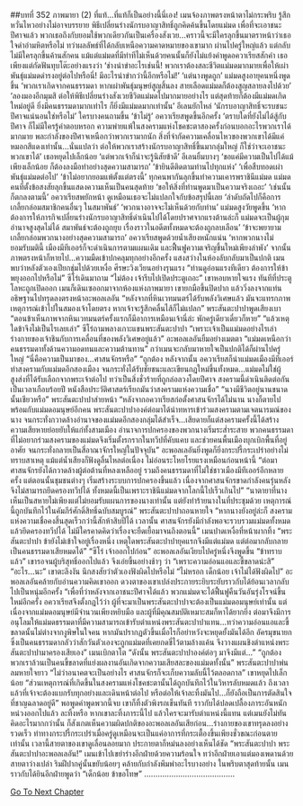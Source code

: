 ##บทที่ 352 ภาพมายา (2)
ที่แท้...ที่แท้ก็เป็นอย่างนี้นี่เอง!
เมนจ้องภาพตรงหน้าตาไม่กระพริบ รู้สึกหวั่นไหวอย่างไม่อาจบรรยาย
พิธีเปลี่ยนร่างนักรบอาญาสิทธิ์ถูกคิดค้นขึ้นโดยแม่มด เพื่อที่จะเอาชนะปีศาจแล้ว พวกเธอถึงกับยอมใช้พวกเดียวกันเป็นเครื่องสังเวย...คราวนี้จะมีใครลุกขึ้นมาตราหน้าว่าเธอใจดำอำมหิตหรือไม่
ทว่าผลลัพธ์ที่ได้กลับเหนือความคาดหมายของเขามาก ผ่านไปครู่ใหญ่แล้ว แต่กลับไม่มีใครลุกขึ้นค้านสักคน แม้แต่แม่มดที่มีท่าทีไม่เห็นด้วยคนนั้นก็ยังไม่แย้งคำพูดอควาเรียสสักคำ เธอเพียงแต่กัดฟันทุบโต๊ะอย่างแรงว่า ‘ช่างน่าขำอะไรเช่นนี้! พวกเราต้องสละชีวิตแม่มดมากมายเพื่อให้เผ่าพันธุ์แม่มดดำรงอยู่ต่อไปหรือนี่! มีอะไรน่าขำกว่านี้อีกหรือไม่!’
‘แต่นางพูดถูก’ แม่มดสูงอายุคนหนึ่งพูดขึ้น ‘พวกเราเกิดจากคนธรรมดา หากเผ่าพันธุ์มนุษย์สูญสิ้นลง สายเลือดแม่มดก็ต้องสูญสลายลงไปด้วย’
‘ลองมองอีกมุมสิ ต่อให้พิธีเปลี่ยนร่างสังเวยชีวิตแม่มดไปมากมายอย่างไร แต่สุดท้ายก็ต้องมีแม่มดเกิดใหม่อยู่ดี ยิ่งมีคนธรรมดามากเท่าไร ก็ยิ่งมีแม่มดมากเท่านั้น’ อีเลนยักไหล่
‘นักรบอาญาสิทธิ์จะรบชนะปีศาจแน่นอนใช่หรือไม่’ ใครบางคนถามขึ้น
‘ข้าไม่รู้’ อควาเรียสพูดขึ้นอีกครั้ง ‘ตราบใดที่ยังไม่ได้สู้กับปีศาจ ก็ไม่มีใครรู้คำตอบหรอก ความพ่ายแพ้ในสงครามแห่งโชคชะตาสองครั้งก่อนบอกอะไรพวกเราได้มากมาย พละกำลังของปีศาจเหนือกว่าพวกเรามากนัก สิ่งที่จำกัดความเคลื่อนไหวของพวกเขาได้มีแค่หมอกสีแดงเท่านั้น...นั่นแปลว่า ต่อให้พวกเราสร้างนักรบอาญาสิทธิ์ขึ้นมากลุ่มใหญ่ ก็ใช่ว่าจะเอาชนะพวกเขาได้’ เธอหยุดไปเล็กน้อย ‘แต่พวกเจ้าก็น่าจะรู้นิสัยข้าดี’
อีเลนยิ้มบางๆ ‘ขอแค่มีความเป็นไปได้แม้เพียงเล็กน้อย ก็ต้องลงมือทำอย่างสุดความสามารถ’
‘ข้ายินดีติดตามท่านไปทุกแห่ง’
‘เพื่อสืบทอดเผ่าพันธุ์แม่มดต่อไป’
‘ข้าไม่อยากยอมแพ้ตั้งแต่ตรงนี้’
ทุกคนพากันลุกขึ้นทำความเคารพราชินีแม่มด
แม่มดคนที่ตั้งข้อสงสัยลุกขึ้นแสดงความเห็นเป็นคนสุดท้าย ‘ขอให้สิ่งที่ท่านพูดมาเป็นความจริงเถอะ’
‘เช่นนั้นก็ตกลงตามนี้’ อควาเรียสพยักหน้า ดูเหมือนเธอจะไม่แปลกใจกับข้อสรุปนี้เลย ‘ลำดับถัดไปก็คือการเกลี้ยกล่อมสมาชิกคนอื่นๆ ในสมาพันธ์’
‘พวกนางอาจจะไม่เห็นด้วยกับท่าน’ แม่มดสูงวัยพูดขึ้น ‘หากต้องการให้ภารกิจเปลี่ยนร่างนักรบอาญาสิทธิ์ดำเนินไปได้โดยปราศจากแรงต้านล่ะก็ แม่มดจะเป็นผู้กุมอำนาจสูงสุดไม่ได้ สมาพันธ์จะต้องถูกยุบ เรื่องราวในอดีตทั้งหมดจะต้องถูกลบเลือน’
‘ข้าจะพยายามเกลี้ยกล่อมพวกนางอย่างสุดความสามารถ’ อควาเรียสพูดด้วยน้ำเสียงหนักแน่น ‘หากพวกนางไม่ยอมรับมตินี้ เมืองมีทีเออร์ก็จะดำเนินการตามแผนเดิม และฟื้นฟูความเจริญขึ้นใหม่เพียงลำพัง’
จากนั้นภาพตรงหน้าก็หายไป...ความมืดเข้าปกคลุมทุกอย่างอีกครั้ง แสงสว่างในห้องลับกลับมาเป็นปกติ เมนพบว่าหลังตัวเองเปียกชุ่มไปด้วยเหงื่อ ศีรษะวิงเวียนอย่างรุนแรง
“ท่านดูอ่อนแรงทีเดียว ต้องการให้ข้าพยุงออกไปหรือไม่” ซีโร่เดินมาถาม
“ไม่ต้อง เจ้ารีบไปเปิดประตูเถอะ” เขาหอบหายใจแรง
ทันทีที่ประตูโลหะถูกเปิดออก เมนก็เดินเซออกมาจากห้องแห่งภาพมายา เขายกมือขึ้นปิดปาก แล้ววิ่งลงจากแท่นอธิษฐานไปทรุดลงตรงหน้าอะพอลเลอัน
“หลังจากที่หินเวทมนตร์ได้รับพลังวิเศษแล้ว มันจะแทรกภาพเหตุการณ์เข้าไปในสมองเจ้าโดยตรง หากเจ้าจะรู้สึกคลื่นไส้ก็ไม่แปลก” พระสันตะปาปาพูดเสียงเบา “ตอนข้าเห็นภาพจากหินเวทมนตร์ครั้งแรกก็มีอาการเหมือนเจ้านี่ล่ะ พักครู่เดียวเดี๋ยวก็หาย”
“แล้วเหตุใดข้าจึงไม่เป็นไรเลยเล่า” ซีโร่ถามพลางเกาะแขนพระสันตะปาปา
“เพราะเจ้าเป็นแม่มดอย่างไรเล่า ร่างกายของเจ้าชินกับการเคลื่อนที่ของพลังวิเศษอยู่แล้ว” อะพอลเลอันยิ้มอย่างเมตตา “แม่มดเหนือกว่าคนธรรมดาทั้งด้านความอดทนและความต้านทาน”
กว่าเมนจะกลับมาหายใจเป็นปกติได้ก็ผ่านไปครู่ใหญ่ “นี่คือความเป็นมาของ...ศาสนจักรหรือ”
“ถูกต้อง หลังจากนั้น อควาเรียสก็นำแม่มดเมืองมีทีเออร์ทำสงครามกับแม่มดอีกสองเมือง จนกระทั่งได้รับชัยชนะและเขียนกฎใหม่ขึ้นทั้งหมด...แม่มดไม่ใช่ผู้สูงส่งที่ได้รับเลือกจากพระเจ้าต่อไป ทว่าเป็นสิ่งชั่วร้ายที่ถูกล่อลวงโดยปีศาจ สงครามนี้ดำเนินติดต่อกันเป็นเวลาเกือบร้อยปี หนังสือประวัติศาสตร์เรียกมันว่าสงครามแห่งความเชื่อ”
“นางมีชีวิตอยู่นานขนาดนั้นเชียวหรือ”
พระสันตะปาปาส่ายหน้า “หลังจากอควาเรียสก่อตั้งศาสนจักรได้ไม่นาน นางก็ตายไปพร้อมกับแม่มดอมนุษย์อีกคน พระสันตะปาปาองค์ต่อมาได้นำทหารเข้าร่วมสงครามตามเจตนารมณ์ของนาง จนกระทั่งกวาดล้างอำนาจของแม่มดอีกสองกลุ่มได้สำเร็จ...เสียดายก็แต่สงครามครั้งนี้ได้สร้างความเสียหายย่อยยับให้แก่ทั้งสามเมือง อำนาจการปกครองของพวกนางเริ่มระส่ำระสาย พวกคนธรรมดาที่ไม่อยากร่วมสงครามของแม่มดจึงเริ่มตั้งรกรากในทวีปที่คับแคบ และช่วยคนพื้นเมืองบุกเบิกพื้นที่อยู่อาศัย จนกระทั่งกลายเป็นสี่อาณาจักรใหญ่ในปัจจุบัน”
อะพอลเลอันยิ่งพูดก็ยิ่งกระปรี้กระเปร่าอย่างไม่ทราบสาเหตุ แม้แต่น้ำเสียงก็ฟังดูลื่นไหลต่อเนื่อง ไม่อ่อนระโหยโรยแรงเหมือนก่อนหน้านี้
“ต่อมาศาสนจักรยังได้กวาดล้างผู้ต่อต้านที่หลงเหลืออยู่ รวมถึงคนธรรมดาที่ไม่ใช่ชาวเมืองมีทีเออร์อีกหลายครั้ง แต่ตอนนั้นชุมชนต่างๆ เริ่มสร้างระบบการปกครองขึ้นแล้ว เนื่องจากศาสนจักรขาดกำลังคนรุ่นหลัง จึงไม่สามารถยึดครองทวีปได้ ทั้งหมดนี้เป็นเพราะราชินีแม่มดจากโลกนี้ไปเร็วเกินไป”
“นาตายาที่นางเห็นเป็นสหายไม่เพียงแต่ไม่ยอมรับแผนการของนางเท่านั้น แต่ยังทำร้ายนางในที่ประชุมด้วย เหตุการณ์นี้ถูกบันทึกไว้ในคัมภีร์ศักดิ์สิทธิ์ฉบับสมบูรณ์” พระสันตะปาปาถอนหายใจ “หากนางยังอยู่ล่ะก็ สงครามแห่งความเชื่อคงสิ้นสุดเร็วกว่านี้สักห้าสิบปีได้ เวลานั้น ศาสนจักรยังมีกำลังพอจะรวบรวมแม่มดทั้งหมดแล้วยึดครองทวีปได้ ไม่มีใครคาดคิดว่าเรื่องจะยืดเยื้อมาจนถึงตอนนี้”
เมนปาดเหงื่อที่หน้าผากทิ้ง “พระสันตะปาปา ข้ายังไม่เข้าใจอยู่เรื่องหนึ่ง เหตุใดพระสันตะปาปายุคแรกจึงมีแต่แม่มด แต่ต่อมากลับกลายเป็นคนธรรมดาเสียหมดได้”
“ซีโร่ เจ้าออกไปก่อน” อะพอลเลอันเงียบไปครู่หนึ่งจึงพูดขึ้น
“ข้าทราบแล้ว”
เขารอจนผู้บริสุทธิ์ออกไปแล้ว จึงเอ่ยขึ้นอย่างช้าๆ ว่า “เพราะความอ่อนแอและขี้ขลาดน่ะสิ”
“อะไร...นะ” เขาตะลึงงัน นึกสงสัยว่าตัวเองฟังผิดไปหรือไม่
“ไม่หรอก เด็กน้อย เจ้าไม่ได้ฟังผิดไป” อะพอลเลอันคล้ายกับอ่านความคิดเขาออก ดวงตาของเขาเปล่งประกายระยิบระยับราวกับได้ย้อนเวลากลับไปเป็นหนุ่มอีกครั้ง “เพื่อที่ว่าหลังจากเอาชนะปีศาจได้แล้ว พวกแม่มดจะได้ฟื้นฟูคืนวันอันรุ่งโรจน์ขึ้นใหม่อีกครั้ง อควาเรียสจึงตั้งกฎไว้ว่า ผู้ที่จะมาเป็นพระสันตะปาปาจะต้องเป็นแม่มดอมนุษย์เท่านั้น แต่เนื่องจากแม่มดอมนุษย์มีจำนวนเพียงหยิบมือ และผู้ที่มีคุณสมบัติเหมาะสมก็หาได้ยากยิ่ง ต่อมาจึงมีการอนุโลมให้แม่มดธรรมดาที่มีความสามารถเข้ารับตำแหน่งพระสันตะปาปาแทน...ทว่าความอ่อนแอและขี้ขลาดนั้นไม่ต่างจากงูพิษในใจคน หากมันปรากฏตัวขึ้นเมื่อไรก็อย่าหวังจะหยุดยั้งมันได้อีก อัครมุขนายกซึ่งเป็นคนธรรมดากลัวว่าสักวันตัวเองจะถูกแม่มดที่เคยกดขี่ไว้ตามล้างแค้น จึงวางแผนชิงตำแหน่งพระสันตะปาปามาครองเสียเอง”
เมนเบิกตาโต “ดังนั้น พระสันตะปาปาองค์ต่อๆ มาจึงมีแต่...”
“ถูกต้อง พวกเราล้วนเป็นคนขี้ขลาดที่แย่งผลงานอันเกิดจากความเสียสละของแม่มดทั้งนั้น” พระสันตะปาปาพ่นลมหายใจยาว “ไม่ว่าอนาคตจะเป็นอย่างไร ศาสนจักรก็จะเก็บความลับนี้ไว้ตลอดกาล” เขาหยุดไปเล็กน้อย “ส่วนเหตุการณ์ที่เกิดขึ้นในสงครามแห่งโชคชะตานั้นได้ถูกบันทึกไว้ในวิหารลับหมดแล้ว ถึงเวลาแล้วที่เจ้าจะต้องแบกรับทุกอย่างและเดินหน้าต่อไป หรือต่อให้เจ้าละทิ้งมันไป...ก็ยังถือเป็นการตัดสินใจที่ชาญฉลาดอยู่ดี”
พอพูดคำพูดพวกนี้จบ เขาก็ทิ้งตัวพิงรถเข็นทันที ราวกับได้ปลดเปลื้องภาระอันหนักหน่วงออกไปแล้ว
ละทิ้งหรือ หากเขาละทิ้งภาระนี้ไป แล้วใครจะมารับตำแหน่งนี้แทน แต่เมนยังไม่ทันคิดอะไรมากกว่านั้น ก็สังเกตเห็นความผิดปกติของอะพอลเลอันเสียก่อน...ร่างกายของเขาทรุดลงอย่างรวดเร็ว ท่าทางกระปรี้กระเปร่าเมื่อครู่ดูเหมือนจะเป็นแค่อาการที่กระเตื้องขึ้นเพียงชั่วขณะก่อนตายเท่านั้น เวลานี้สายตาของเขาดูเลื่อนลอยมาก ประกายตาก็หม่นลงอย่างเห็นได้ชัด
“พระสันตะปาปา พระสันตะปาปาอะพอลเลอัน!” เมนเข้าไปเขย่าร่างอีกฝ่ายด้วยความร้อนใจ ทว่าอีกฝ่ายเอาแต่มองเพดานด้วยสายตาว่างเปล่า ริมฝีปากคู่นั้นขยับน้อยๆ คล้ายกับกำลังพึมพำอะไรบางอย่าง
ในพริบตาสุดท้ายนั้น เมนราวกับได้ยินอีกฝ่ายพูดว่า “เด็กน้อย ข้าขอโทษ”
………………………………….




[Go To Next Chapter]( ./265.md)